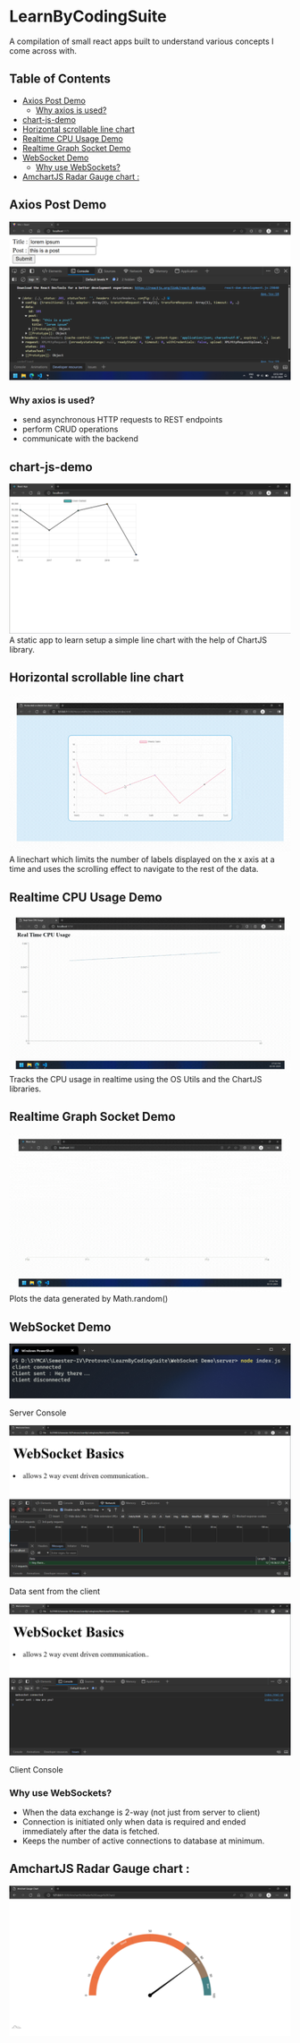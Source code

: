 # LearnByCodingSuite <!-- omit in toc -->

A compilation of small react apps built to understand various concepts I come across with.

## Table of Contents <!-- omit in toc -->
- [Axios Post Demo](#axios-post-demo)
  - [Why axios is used?](#why-axios-is-used)
- [chart-js-demo](#chart-js-demo)
- [Horizontal scrollable line chart](#horizontal-scrollable-line-chart)
- [Realtime CPU Usage Demo](#realtime-cpu-usage-demo)
- [Realtime Graph Socket Demo](#realtime-graph-socket-demo)
- [WebSocket Demo](#websocket-demo)
  - [Why use WebSockets?](#why-use-websockets)
- [AmchartJS Radar Gauge chart :](#amchartjs-radar-gauge-chart-)
  
## Axios Post Demo
![axios_post_demo.png](screenshots/axios_post_demo.png)
### Why axios is used?
- send asynchronous HTTP requests to REST endpoints
- perform CRUD operations
- communicate with the backend

## chart-js-demo
![chartjsdemo.png](screenshots/image.png)
A static app to learn setup a simple line chart with the help of ChartJS library. 

## Horizontal scrollable line chart
![linechart_horizontal_scroll.gif](screenshots\linechart_horizontal%20scroll.gif)
A linechart which limits the number of labels displayed on the x axis at a time and uses the scrolling effect to navigate to the rest of the data.

## Realtime CPU Usage Demo
![realtime_cpu_usage](screenshots/realtime%20cpu%20usage%20linegraph.gif)
Tracks the CPU usage in realtime using the OS Utils and the ChartJS libraries.

## Realtime Graph Socket Demo
![math_random_graph_socket](screenshots/realtime_math_random_linegraph.gif)
Plots the data generated by Math.random()

## WebSocket Demo
![server_console](screenshots/server_console.png)

Server Console

![data_from_client](screenshots/data_from_client.png)

Data sent from the client

![client_console](screenshots/client_console.png)

Client Console

### Why use WebSockets?
- When the data exchange is 2-way (not just from server to client)
- Connection is initiated only when data is required and ended immediately after the data is fetched. 
- Keeps the number of active connections to database at minimum.

## AmchartJS Radar Gauge chart :
![gauge_chart](screenshots/gauge_chart.png)